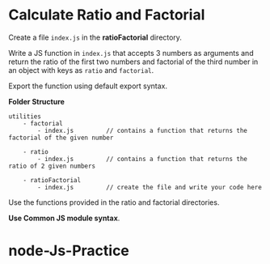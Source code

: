# Calculate Ratio and Factorial

Create a file `index.js` in the <b>ratioFactorial</b> directory.

Write a JS function in `index.js` that accepts 3 numbers as arguments and return the ratio of the first two numbers and factorial of the third number in an object with keys as `ratio` and `factorial`.

Export the function using default export syntax.

<b>Folder Structure</b>

```
utilities
    - factorial
        - index.js         // contains a function that returns the factorial of the given number

    - ratio
        - index.js         // contains a function that returns the ratio of 2 given numbers

    - ratioFactorial
        - index.js         // create the file and write your code here
```

Use the functions provided in the ratio and factorial directories.

<b>Use Common JS module syntax</b>.
# node-Js-Practice
